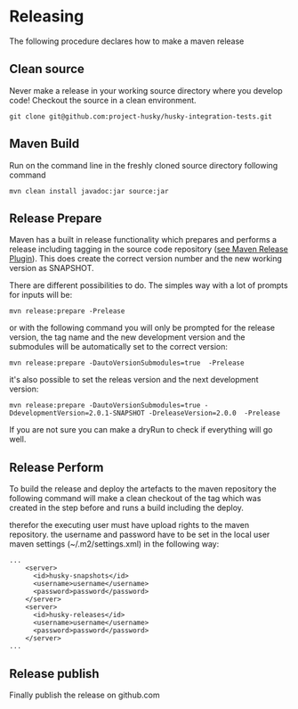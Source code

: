 # Releasing

The following procedure declares how to make a maven release


## Clean source

Never make a release in your working source directory where you develop code!
Checkout the source in a clean environment.

```
git clone git@github.com:project-husky/husky-integration-tests.git
```

## Maven Build

Run on the command line in the freshly cloned source directory following command

```
mvn clean install javadoc:jar source:jar
```

## Release Prepare

Maven has a built in release functionality which prepares and performs a release including tagging in the source code repository ([see Maven Release Plugin](https://maven.apache.org/maven-release/maven-release-plugin/)).
This does create the correct version number and the new working version as SNAPSHOT.

There are different possibilities to do. The simples way with a lot of prompts for inputs will be:

``` 
mvn release:prepare -Prelease
```

or with the following command you will only be prompted for the release version, the tag name and the new development version and the submodules will be automatically set to the correct version:

``` 
mvn release:prepare -DautoVersionSubmodules=true  -Prelease
```

it's also possible to set the releas version and the next development version:

``` 
mvn release:prepare -DautoVersionSubmodules=true -DdevelopmentVersion=2.0.1-SNAPSHOT -DreleaseVersion=2.0.0  -Prelease
```

If you are not sure you can make a dryRun to check if everything will go well.


## Release Perform

To build the release and deploy the artefacts to the maven repository the following command will make a clean checkout of the tag which was created in the step before and runs a build including the deploy.

therefor the executing user must have upload rights to the maven repository. the username and password have to be set in the local user maven settings (~/.m2/settings.xml) in the following way:

``` 
...
	<server>
	  <id>husky-snapshots</id>
      <username>username</username>
	  <password>password</password>
    </server>
	<server>
	  <id>husky-releases</id>
      <username>username</username>
      <password>password</password>
    </server>
...
```

## Release publish

Finally publish the release on github.com








